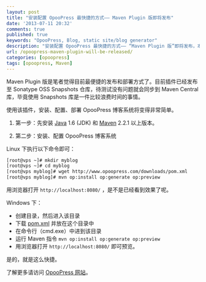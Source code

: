 ```yaml
---
layout: post
title: "安装配置 OpooPress 最快捷的方式—— Maven Plugin 版即将发布"
date: '2013-07-11 20:32'
comments: true
published: true
keywords: "OpooPress, Blog, static site/blog generator"
description: "安装配置 OpooPress 最快捷的方式—— “Maven Plugin 版”即将发布，本文预览该版本用法。"
url: /opoopress-maven-plugin-will-be-released/
categories: [opoopress]
tags: [opoopress, Maven]
---
```


Maven Plugin 版是笔者觉得目前最便捷的发布和部署方式了。目前插件已经发布至 Sonatype OSS Snapshots 仓库，待测试没有问题就会同步到 Maven Central 库，毕竟使用 Snapshots 库是一件比较浪费时间的事情。

使用该插件，安装、配置、部署 OpooPress 博客系统将变得非常简单。

<!--more-->

1. 第一步：先安装 [Java](http://www.oracle.com/technetwork/java/) 1.6 (JDK) 和 [Maven](http://maven.apache.org/download.cgi#Installation) 2.2.1 以上版本。

2. 第二步：安装、配置 OpooPress 博客系统

Linux 下执行以下命令即可：

```bash
[root@vps ~]# mkdir myblog
[root@vps ~]# cd myblog
[root@vps myblog]# wget http://www.opoopress.com/downloads/pom.xml
[root@vps myblog]# mvn op:install op:generate op:preview
```
用浏览器打开 `http://localhost:8080/` ，是不是已经看到效果了呢。 



Windows 下：
   * 创建目录，然后进入该目录
   * 下载 [pom.xml](http://www.opoopress.com/downloads/pom.xml) 并放在这个目录中
   * 在命令行（cmd.exe）中进到该目录
   * 运行 Maven 指令 `mvn op:install op:generate op:preview`
   * 用浏览器打开 `http://localhost:8080/` 即可预览。

是的，就是这么快捷。

了解更多请访问 [OpooPress 网站](http://www.opoopress.com/)。
